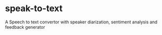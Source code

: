 # speak-to-text
A Speech to text convertor with speaker diarization, sentiment analysis and feedback generator
